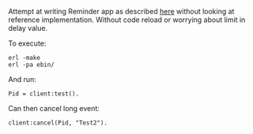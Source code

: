 Attempt at writing Reminder app as described [here](http://learnyousomeerlang.com/designing-a-concurrent-application)
without looking at reference implementation.  Without code reload or
worrying about limit in delay value.

To execute:

```
erl -make
erl -pa ebin/
```

And run:

```
Pid = client:test().
```


Can then cancel long event:

```
client:cancel(Pid, "Test2").
```
